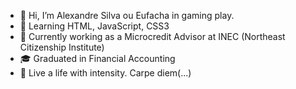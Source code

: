 - 👋 Hi, I’m Alexandre Silva ou Eufacha in gaming play.
- :page_with_curl: Learning HTML, JavaScript, CSS3
- :bank: Currently working as a Microcredit Advisor at INEC (Northeast Citizenship Institute) 
- :mortar_board: Graduated in Financial Accounting
- :balloon: Live a life with intensity. Carpe diem(...)
<!---
eufachAlexandre/eufachAlexandre is a ✨ special ✨ repository because its `README.md` (this file) appears on your GitHub profile.
You can click the Preview link to take a look at your changes.
--->
